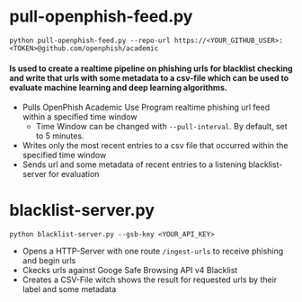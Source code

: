 # pull-openphish-feed.py
    python pull-openphish-feed.py --repo-url https://<YOUR_GITHUB_USER>:<TOKEN>@github.com/openphish/academic

#### Is used to create a realtime pipeline on phishing urls for blacklist checking and write that urls with some metadata to a csv-file which can be used to evaluate machine learning and deep learning algorithms.
* Pulls OpenPhish Academic Use Program realtime phishing url feed within a specified time window
  * Time Window can be changed with `--pull-interval`. By default, set to 5 minutes.
* Writes only the most recent entries to a csv file that occurred within the specified time window
* Sends url and some metadata of recent entries to a listening blacklist-server for evaluation

# blacklist-server.py
    python blacklist-server.py --gsb-key <YOUR_API_KEY>
* Opens a HTTP-Server with one route `/ingest-urls` to receive phishing and begin urls
* Ckecks urls against Googe Safe Browsing API v4 Blacklist
* Creates a CSV-File witch shows the result for requested urls by their label and some metadata
